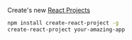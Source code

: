 

Create's new [React Projects](https://github.com/ryanflorence/react-project)

```sh
npm install create-react-project -g
create-react-project your-amazing-app
```

